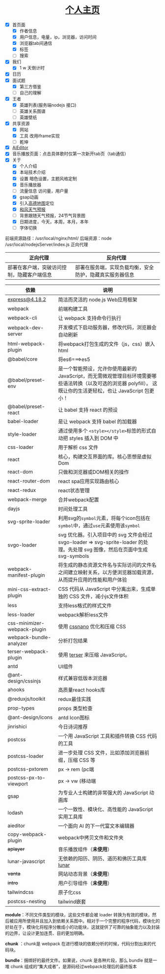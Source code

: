 <h1 align="center"><a href='https://8.133.162.30'>个人主页</a></h1>

- [x] 首页面
  - [x] 作者信息
  - [x] 用户信息，电量，ip，浏览器，访问时间
  - [x] 浏览器tab间通信
  - [x] 标签
  - [ ] 搜索
- [x] 我们
  - [x] 1 w 天倒计时
- [x] 日历
- [x] 面试题
  - [x] 第三方借鉴
  - [ ] 自己的理解
- [x] 王者
  - [x] 英雄列表(服务端nodejs 接口)
  - [ ] 英雄关系图谱
  - [ ] 英雄壁纸
- [x] 共享资源
  - [x] 网站
  - [x] 工具 改用iframe实现
  - [ ] 乾坤
- [x] [AiEditor](https://aieditor.dev/zh/getting-started.html)
- [x] 音乐播放页面：点击具体歌时仅第一次新开tab页（tab通信）
- [x] 关于
  - [x] 个人介绍
  - [x] 本站技术介绍
  - [x] 设置 暗色设置，主题风格定制
  - [x] 音乐播放器
  - [ ] 流量信息 访问量，用户量
  - [x] gsap动画
  - [x] 引入[高德地图](https://lbs.amap.com/api/javascript-api-v2/summary)定位
  - [x] [和风天气预报](https://dev.qweather.com/docs/api/weather/weather-now/)
  - [ ] 背景跟随天气预报，24节气背景图
  - [x] 日期进度，今天，本周，本月，本年
  - [ ] 字体切换

前端资源路径：/usr/local/nginx/html/
后端资源：node /usr/local/nodejsServer/index.js 正向代理

| 正向代理                                   | 反向代理                                                 |
| ------------------------------------------ | -------------------------------------------------------- |
| 部署在客户端，突破访问控制，隐藏客户端信息 | 部署在服务端，实现负载均衡，安全防护，隐藏真实服务器信息 |




| 依赖                           | 说明                                                                                                |
|------------------------------|---------------------------------------------------------------------------------------------------|
| express@4.18.2               | 简洁而灵活的 node.js Web应用框架                                                                            |
| webpack                      | 前端构建工具                                                                                            |
| webpack-cli                  | 让 webpack 支持命令行执行                                                                                 |
| webpack-dev-server           | 开发模式下启动服务器，修改代码，浏览器会自动刷新                                                                          |
| html-webpack-plugin          | 将webpack打包生成的文件（js，css）嵌入html                                                                     |
| @babel/core                  | 将es6===>es5                                                                                       |
| @babel/preset-env            | 是一个智能预设，允许你使用最新的 JavaScript，而无需微观管理目标环境需要哪些语法转换（以及可选的浏览器 polyfill）。 这既让你的生活更轻松，也让 JavaScript 包更小！ |
| @babel/preset-react          | 让 babel 支持 react 的预设                                                                              |
| babel-loader                 | 是让 webpack 支持 babel 的加载器                                                                          |
| style-loader                 | 通过使用多个 `<style></style>`标签的形式自动把 styles 插入到 DOM 中                                                 |
| css-loader                   | 用于解析 css 文件                                                                                       |
| react                        | 核心，构建交互界面的库。核心思想是虚拟Dom                                                                            |
| react-dom                    | 只做和浏览器或DOM相关的操作                                                                                   |
| react-router-dom             | react spa应用实现路由核心                                                                                 |
| react-redux                  | react状态管理                                                                                         |
| webpack-merge                | 合并webpack配置                                                                                       |
| dayjs                        | 时间处理工具                                                                                            |
| svg-sprite-loader            | 利用svg的`symbol`元素，将每个icon包括在`symbol`中，通过`use`元素使用该`symbol`                                         |
| svgo-loader                  | svg 优化器。引入项目中的 svg 文件会经过 svgo-loader => svg-sprite-loader 的处理。先处理 svg 图像，然后在页面中生成 svg-symbols     |
| webpack-manifest-plugin      | 将生成的静态资源文件名与实际访问的文件名之间建立映射关系，以方便浏览器加载资源，从而提升应用的性能和用户体验                                            |
| mini-css-extract-plugin      | CSS 代码从 JavaScript 中分离出来，生成单独的 CSS 文件，减小js文件体积                                                    |
| less                         | 支持less格式的样式文件                                                                                     |
| less-loader                  | webpack解析less文件                                                                                   |
| css-minimizer-webpack-plugin | 使用 [cssnano](https://cssnano.co/) 优化和压缩 CSS                                                       |
| webpack-bundle-analyzer      | 分析打包结果                                                                                            |
| terser-webpack-plugin        | 使用 [terser](https://github.com/terser/terser) 来压缩 JavaScript。                                     |
| antd                         | UI组件                                                                                              |
| @ant-design/cssinjs          | 样式兼容低版本浏览器                                                                                        |
| ahooks                       | 高质量react hooks库                                                                                   |
| @reduxjs/toolkit             | redux最佳实践                                                                                         |
| prop-types                   | props 类型检查                                                                                        |
| @ant-design/icons            | antd Icon图标                                                                                       |
| jinrishici                   | 今日诗词推荐                                                                                            |
| postcss                      | 一个用 JavaScript 工具和插件转换 CSS 代码的工具                                                                  |
| postcss-loader               | 进一步处理 CSS 文件，比如添加浏览器前缀，压缩 CSS 等                                                                   |
| postcss-pxtorem              | px -> rem (pc端                                                                                    |
| postcss-px-to-viewport       | px -> vw (移动端                                                                                     |
| gsap                         | 为专业人士构建的非常强大的 JavaScript 动画库                                                                      |
| lodash                       | 一个一致性、模块化、高性能的 JavaScript 实用工具库                                                                   |
| aieditor                     | 一个面向 AI 的下一代富文本编辑器                                                                                |
| copy-webpack-plugin          | webpack中拷贝文件和文件夹                                                                                  |
| ~~aplayer~~                  | 音乐播放组件（**未使用**）                                                                                   |
| lunar-javascript             | 无依赖的阳历、阴历、道历和佛历工具库[lunar](https://6tail.cn/calendar/api.html#overview.html)                       |
| ~~vanta~~                    | 网站动态背景（**未使用**）                                                                                   |
| ~~intro~~                    | 用户引导组件（**未使用**）                                                                                   |
| tailwindcss                  | 原子化css                                                                                            |
| postcss-nesting              | tailwind嵌套                                                                                        |

**module**：不同文件类型的模块，这些文件都会被 loader 转换为有效的模块，然后被应用所使用并且加入到依赖关系图中。相对于一个完整的程序代码，模块化的好处在于，模块化将程序分散成小的功能块，这就提供了可靠的抽象能力以及封装的边界，让设计更加连贯、目的更加明确。

**chunk** ：chunk是 webpack 在进行模块的依赖分析的时候，代码分割出来的代码块。

**bundle**：捆绑好的最终文件。如果说，chunk 是各种片段，那么 bundle 就是一堆 chunk 组成的“集大成者”，是源码经过webpack处理后的最终版本
